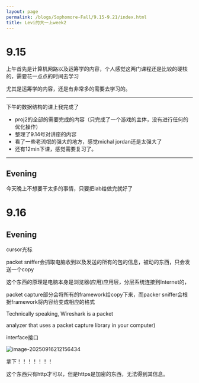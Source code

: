 ```yaml
---
layout: page
permalink: /blogs/Sophomore-Fall/9.15-9.21/index.html
title: Levi的大一上week2
---
```


# 9.15

上午首先是计算机网路以及运筹学的内容，个人感觉这两门课程还是比较的硬核的，需要花一点点的时间去学习

尤其是运筹学的内容，还是有非常多的需要去学习的。

---

下午的数据结构的课上我完成了

- proj2的全部的需要完成的内容（只完成了一个游戏的主体，没有进行任何的优化操作）
- 整理了9.14号对讲座的内容
- 看了一些老流氓的强大的地方，感觉michal jordan还是太强大了
- 还有12min下课，感觉需要复习了。

---

## Evening

今天晚上不想要干太多的事情，只要把lab给做完就好了

# 9.16

## Evening

cursor光标

packet sniffer会抓取电脑收到以及发送的所有的包的信息，被动的东西，只会发送一个copy

这个东西的原理是电脑本身是浏览器(应用)应用层，分层系统连接到Internet的，

packet capture部分会将所有的framework给copy下来，而packer sniffer会根据framework将内容给变成相应的格式

Technically speaking, Wireshark is a packet 

analyzer that uses a packet capture library in your computer)

interface接口

![image-20250916212156434](D:\wesleyfei1.github.io\blogs\Sophomore-Fall\image-20250916212156434.png)

拿下！！！！！！！

这个东西只有http才可以，但是https是加密的东西，无法得到其信息。
